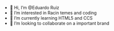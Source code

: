 - 👋 Hi, I’m @Eduardo Ruiz
- 👀 I’m interested in Racin temes and coding
- 🌱 I’m currently learning HTML5 and CCS
- 💞️ I’m looking to collaborate on a important brand

<!---
EduardoRG11/EduardoRG11 is a ✨ special ✨ repository because its `README.md` (this file) appears on your GitHub profile.
You can click the Preview link to take a look at your changes.
--->

